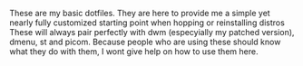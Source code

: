 These are my basic dotfiles.
They are here to provide me a simple yet nearly fully customized starting point when hopping or reinstalling distros
These will always pair perfectly with dwm (especyially my patched version), dmenu, st and picom.
Because people who are using these should know what they do with them, I wont give help on how to use them here.
